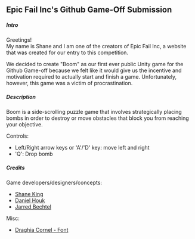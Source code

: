 ## Epic Fail Inc's Github Game-Off Submission


##### Intro
Greetings!  
My name is Shane and I am one of the creators of Epic Fail Inc, a website that was created for our entry to this competition.  
  
We decided to create "Boom" as our first ever public Unity game for the Github Game-off because we felt like it would give us the incentive
and motivation required to actually start and finish a game. Unfortunately, however, this game was a victim of procrastination.  
  
##### Description
Boom is a side-scrolling puzzle game that involves strategically placing bombs in order to destroy or move obstacles that block you from reaching
your objective.  
  

Controls:
* Left/Right arrow keys or 'A'/'D' key: move left and right  
* 'Q': Drop bomb  
  
##### Credits
Game developers/designers/concepts:
* [Shane King](https://github.com/ShaneK)  
* [Daniel Houk](https://github.com/DRHouk)  
* [Jarred Bechtel](https://github.com/bechtelj)  
  
Misc:
* [Draghia Cornel - Font](http://dccanim.deviantart.com/)
